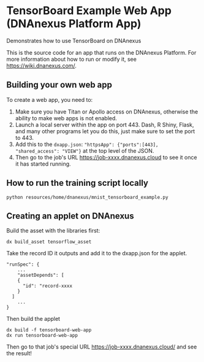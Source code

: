 <!-- dx-header -->
# TensorBoard Example Web App (DNAnexus Platform App)

Demonstrates how to use TensorBoard on DNAnexus

This is the source code for an app that runs on the DNAnexus Platform.
For more information about how to run or modify it, see
https://wiki.dnanexus.com/.
<!-- /dx-header -->

## Building your own web app
To create a web app, you need to:
1. Make sure you have Titan or Apollo access on DNAnexus, otherwise the ability to make web apps is not enabled. 
2. Launch a local server within the app on port 443. Dash, R Shiny, Flask, and many other programs let you do this, just make sure to set the port to 443.
3. Add this to the `dxapp.json`: `"httpsApp": {"ports":[443], "shared_access": "VIEW"}` at the top level of the JSON.
4. Then go to the job's URL https://job-xxxx.dnanexus.cloud to see it once it has started running.

## How to run the training script locally
```
python resources/home/dnanexus/mnist_tensorboard_example.py
```

## Creating an applet on DNAnexus
Build the asset with the libraries first:
```
dx build_asset tensorflow_asset
```

Take the record ID it outputs and add it to the dxapp.json for the applet.
```
"runSpec": {
	...
	"assetDepends": [
    {
      "id": "record-xxxx
    }
  ]
	...
}
```

Then build the applet
```
dx build -f tensorboard-web-app
dx run tensorboard-web-app
```
Then go to that job's special URL https://job-xxxx.dnanexus.cloud/ and see the result!
